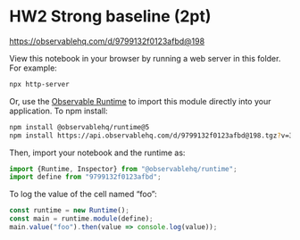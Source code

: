 # HW2 Strong baseline (2pt)

https://observablehq.com/d/9799132f0123afbd@198

View this notebook in your browser by running a web server in this folder. For
example:

~~~sh
npx http-server
~~~

Or, use the [Observable Runtime](https://github.com/observablehq/runtime) to
import this module directly into your application. To npm install:

~~~sh
npm install @observablehq/runtime@5
npm install https://api.observablehq.com/d/9799132f0123afbd@198.tgz?v=3
~~~

Then, import your notebook and the runtime as:

~~~js
import {Runtime, Inspector} from "@observablehq/runtime";
import define from "9799132f0123afbd";
~~~

To log the value of the cell named “foo”:

~~~js
const runtime = new Runtime();
const main = runtime.module(define);
main.value("foo").then(value => console.log(value));
~~~
